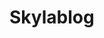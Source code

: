 # Skylablog

<!-- want to leave index as ejs and reactify just blog portion
VIEWS
	partials
		mainnav.ejs
		footer.ejs
	index.ejs
	login.ejs**
	signup.ejs**
MODELS
	comment.js
	post.js
	user.js
PUBLIC
	bootstrap
	css
	font-awesome
	img
	js
	mail
CLIENT
 	blogapp.js
 	notifier.js
 	tweetcomps (need moved)
 		- twitterApp.js (renders twitterSearch & twitterBox)
 			- twitterBox.js (renders twitterCard)
 				- twitterCard.js
 	blogcomps
 		- blogPostData.js 

*need to reactify for webpack - so reactDOM render and module exports everything in CLIENT


Questions:
1. can you partially webpack?  i.e. leave social as ejs page?
2. **can signup and log-in stay in views and .ejs
3. can i use php for the contact form? (under mail)?
-->

